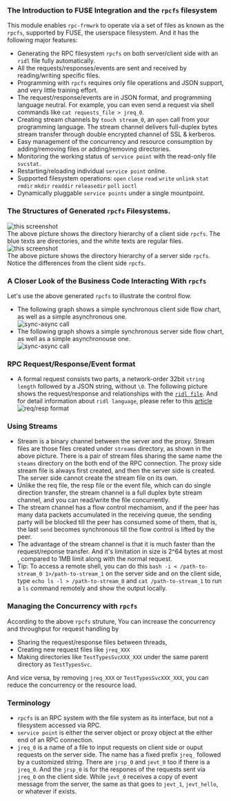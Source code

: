 ### The Introduction to FUSE Integration and the `rpcfs` filesystem
This module enables `rpc-frmwrk` to operate via a set of files as known as the `rpcfs`, supported by FUSE, the userspace filesystem. And it has the following major features:
  * Generating the RPC filesystem `rpcfs` on both server/client side with an `ridl` file fully automatically.
  * All the requests/responses/events are sent and received by reading/writing specific files.
  * Programming with `rpcfs` requires only file operations and JSON support, and very little training effort.
  * The request/response/events are in JSON format, and programming language neutral.
    For example, you can even send a request via shell commands like `cat requests_file > jreq_0`. 
  * Creating stream channels by `touch stream_0`, an `open` call from your programming language.
    The stream channel delivers full-duplex bytes stream transfer through double encrypted channel of SSL & kerberos.
  * Easy management of the concurrency and resource consumption by adding/removing files or adding/removing directories.
  * Monitoring the working status of `service point` with the read-only file `svcstat`.
  * Restarting/reloading individual `service point` online.
  * Supported filesystem operations: `open` `close` `read` `write` `unlink` `stat` `rmdir` `mkdir` `readdir` `releasedir` `poll` `ioctl` 
  * Dynamically pluggable `service points` under a single mountpoint.

### The Structures of Generated `rpcfs` Filesystems.
![this screenshot](https://github.com/zhiming99/rpc-frmwrk/blob/master/pics/rpcfs-cli.png)   
The above picture shows the directory hierarchy of a client side `rpcfs`. The blue texts are directories, and the white texts are regular files.   
![this screenshot](https://github.com/zhiming99/rpc-frmwrk/blob/master/pics/rpcfs-svr.png)   
The above picture shows the directory hierarchy of a server side `rpcfs`. Notice the differences from the client side `rpcfs`.   
### A Closer Look of the Business Code Interacting With `rpcfs`
Let's use the above generated `rpcfs` to illustrate the control flow.   
* The following graph shows a simple synchronous client side flow chart, as well as a simple asynchronous one.   
![sync-async call](https://github.com/zhiming99/rpc-frmwrk/blob/master/pics/sync-async.png)   
* The following graph shows a simple synchronous server side flow chart, as well as a simple asynchronouse one.   
![sync-async call](https://github.com/zhiming99/rpc-frmwrk/blob/master/pics/sync-async-svr.png)   

### RPC Request/Response/Event format
* A formal request consists two parts, a network-order 32bit `string length` followed by a JSON string, without `\0`. The following picture shows the request/response and relationships with the [`ridl file`](https://github.com/zhiming99/rpc-frmwrk/blob/master/examples/hellowld.ridl). And for detail information about `ridl language`, please refer to this [article](https://github.com/zhiming99/rpc-frmwrk/blob/master/ridl/README.md)   
![req/resp format](https://github.com/zhiming99/rpc-frmwrk/blob/master/pics/ridl-req-mapping.png)    

### Using Streams
* Stream is a binary channel between the server and the proxy. Stream files are those files created under `streams` directory, as shown in the above picture. There is a pair of stream files sharing the same name the `steams` directory on the both end of the RPC connection. The proxy side stream file is always first created, and then the server side is created. The server side cannot create the stream file on its own.
* Unlike the req file, the resp file or the event file, which can do single direction transfer, the stream channel is a full duplex byte stream channel, and you can read/write the file concurrently. 
* The stream channel has a flow control mechamism, and if the peer has many data packets accumulated in the receiving queue, the sending party will be blocked till the peer has consumed some of them, that is, the last `send` becomes synchronous till the flow control is lifted by the peer.
* The advantage of the stream channel is that it is much faster than the request/reponse transfer. And it's limitation in size is 2^64 bytes at most , compared to 1MB limit along with the normal request.
* Tip: To access a remote shell, you can do this `bash -i < /path-to-stream_0 1>/path-to-stream_1` on the server side and on the client side, type `echo ls -l > /path-to-stream_0` and `cat /path-to-stream_1` to run a `ls` command remotely and show the output locally.

### Managing the Concurrency with `rpcfs`
According to the above `rpcfs` struture, You can increase the concurrency and throughput for request handling by
 * Sharing the request/response files between threads, 
 * Creating new request files like `jreq_XXX` 
 * Making directories like `TestTypesSvcXXX_XXX` under the same parent directory as `TestTypesSvc`.

And vice versa, by removing `jreq_XXX` or `TestTypesSvcXXX_XXX`, you can reduce the concurrency or the resource load. 
### Terminology
  * `rpcfs` is  an RPC system with the file system as its interface, but not a filesystem accessed via RPC.
  * `service point` is either the server object or proxy object at the either end of an RPC connection.
  * `jreq_0` is a name of a file to input requests on client side or ouput requests on the server side. The name has a fixed prefix `jreq_` followed by a   customized string. There are `jrsp_0` and `jevt_0` too if there is a `jreq_0`. And the `jrsp_0` is for the respones of the requests sent via `jreq_0` on the client side. While `jevt_0` receives a copy of event message from the server, the same as that goes to `jevt_1`, `jevt_hello`, or whatever if exists.

  
